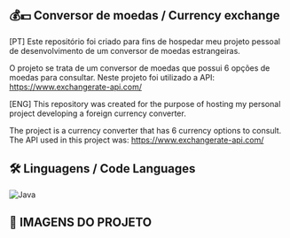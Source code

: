 ## 💰💵 Conversor de moedas / Currency exchange

[PT] Este repositório foi criado para fins de hospedar meu projeto pessoal de desenvolvimento de um conversor de moedas estrangeiras.

O projeto se trata de um conversor de moedas que possui 6 opções de moedas para consultar. 
Neste projeto foi utilizado a API: https://www.exchangerate-api.com/

[ENG] This repository was created for the purpose of hosting my personal project developing a foreign currency converter.

The project is a currency converter that has 6 currency options to consult.
The API used in this project was: https://www.exchangerate-api.com/

## 🛠️ Linguagens / Code Languages

![Java](https://img.shields.io/badge/java-%23ED8B00.svg?style=for-the-badge&logo=openjdk&logoColor=white)

## 📸 IMAGENS DO PROJETO



